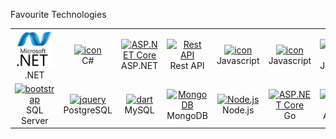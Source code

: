 Favourite Technologies
<markdown-accessiblity-table><table>
  <tbody><tr>
              <td align="center" width="100">
        <a target="_blank" rel="noopener noreferrer nofollow" href="https://raw.githubusercontent.com/devicons/devicon/master/icons/dot-net/dot-net-original-wordmark.svg"><img src="https://raw.githubusercontent.com/devicons/devicon/master/icons/dot-net/dot-net-original-wordmark.svg" width="60" height="60" alt="Vue" style="max-width: 100%;"></a>
      <br>.NET
  </td>        
    <td align="center" width="100">
        <a target="_blank" rel="noopener noreferrer nofollow" href="https://camo.githubusercontent.com/ca8676621360fbaf31b9aca54d45d5e19e1695ca8247bbb216eaeb81ea05cd85/68747470733a2f2f74656368737461636b2d67656e657261746f722e76657263656c2e6170702f6373686172702d69636f6e2e737667"><img src="https://camo.githubusercontent.com/ca8676621360fbaf31b9aca54d45d5e19e1695ca8247bbb216eaeb81ea05cd85/68747470733a2f2f74656368737461636b2d67656e657261746f722e76657263656c2e6170702f6373686172702d69636f6e2e737667" alt="icon" width="100" width="100" style="max-width: 100%;" data-canonical-src="https://techstack-generator.vercel.app/csharp-icon.svg"></a>
      <br>C#
    </td>
          <td align="center" width="100">
        <a target="_blank" rel="noopener noreferrer nofollow" href="https://camo.githubusercontent.com/533eb0313af568d57d5bd22dea49ab0264b4dda628cfa7aa9a76991bcc8c122e/68747470733a2f2f736b696c6c69636f6e732e6465762f69636f6e733f693d646f746e6574"><img src="https://camo.githubusercontent.com/533eb0313af568d57d5bd22dea49ab0264b4dda628cfa7aa9a76991bcc8c122e/68747470733a2f2f736b696c6c69636f6e732e6465762f69636f6e733f693d646f746e6574" width="60" height="60" alt="ASP.NET Core" data-canonical-src="https://skillicons.dev/icons?i=dotnet" style="max-width: 100%;"></a>
      <br>ASP.NET
    </td>
          <td align="center" width="100">
        <a target="_blank" rel="noopener noreferrer nofollow" href="https://camo.githubusercontent.com/9fcd23b962db5fdfc4be49d1daedc6bbbfdcc0cca4cc25792a4be616b8bd56e6/68747470733a2f2f74656368737461636b2d67656e657261746f722e76657263656c2e6170702f726573746170692d69636f6e2e737667"><img src="https://camo.githubusercontent.com/9fcd23b962db5fdfc4be49d1daedc6bbbfdcc0cca4cc25792a4be616b8bd56e6/68747470733a2f2f74656368737461636b2d67656e657261746f722e76657263656c2e6170702f726573746170692d69636f6e2e737667" width="60" height="60" alt="Rest API" data-canonical-src="https://techstack-generator.vercel.app/restapi-icon.svg" style="max-width: 100%;"></a>
      <br>Rest API
    </td>    
    <td align="center" width="100">
        <a target="_blank" rel="noopener noreferrer nofollow" href="https://camo.githubusercontent.com/0418a2bf25601cc5d8fae74f654b10d5734360ff2b1bb3b2fea4bb086baf5586/68747470733a2f2f74656368737461636b2d67656e657261746f722e76657263656c2e6170702f6a732d69636f6e2e737667"><img src="https://camo.githubusercontent.com/0418a2bf25601cc5d8fae74f654b10d5734360ff2b1bb3b2fea4bb086baf5586/68747470733a2f2f74656368737461636b2d67656e657261746f722e76657263656c2e6170702f6a732d69636f6e2e737667" alt="icon" width="60" height="60" data-canonical-src="https://techstack-generator.vercel.app/js-icon.svg" style="max-width: 100%;"></a>
      <br>Javascript
    </td>
    <td align="center" width="100">
        <a target="_blank" rel="noopener noreferrer nofollow" href="https://camo.githubusercontent.com/b8dc7de058b6dca715cef009bc63e74b49f0747d6252cff3da6e7289bf8774d1/68747470733a2f2f74656368737461636b2d67656e657261746f722e76657263656c2e6170702f74732d69636f6e2e737667"><img src="https://camo.githubusercontent.com/b8dc7de058b6dca715cef009bc63e74b49f0747d6252cff3da6e7289bf8774d1/68747470733a2f2f74656368737461636b2d67656e657261746f722e76657263656c2e6170702f74732d69636f6e2e737667" alt="icon" width="60" height="60" style="max-width: 100%;" data-canonical-src="https://techstack-generator.vercel.app/ts-icon.svg"></a>
      <br>Javascript
    </td>    
        <td align="center" width="100">
        <a target="_blank" rel="noopener noreferrer nofollow" href="https://camo.githubusercontent.com/92b57616aa8c824a491469633dc693341da362ae233bf03e0384cfb9a154ddcf/68747470733a2f2f736b696c6c69636f6e732e6465762f69636f6e733f693d6a7175657279"><img src="https://camo.githubusercontent.com/92b57616aa8c824a491469633dc693341da362ae233bf03e0384cfb9a154ddcf/68747470733a2f2f736b696c6c69636f6e732e6465762f69636f6e733f693d6a7175657279" width="60" height="60" alt="jquery" data-canonical-src="https://skillicons.dev/icons?i=jquery" style="max-width: 100%;"></a>
      <br>JQuery
    </td>    
    <td align="center" width="100">
        <a target="_blank" rel="noopener noreferrer nofollow" href="https://camo.githubusercontent.com/48a026f4399514afed27e76efb9f48e139a0ba4b613d933a8c7a094dc1da475c/68747470733a2f2f74656368737461636b2d67656e657261746f722e76657263656c2e6170702f72656163742d69636f6e2e737667"><img src="https://camo.githubusercontent.com/48a026f4399514afed27e76efb9f48e139a0ba4b613d933a8c7a094dc1da475c/68747470733a2f2f74656368737461636b2d67656e657261746f722e76657263656c2e6170702f72656163742d69636f6e2e737667" alt="icon" width="60" height="60" style="max-width: 100%;" data-canonical-src="https://techstack-generator.vercel.app/react-icon.svg"></a>
      <br>React
    </td>
        <td align="center" width="100">
        <a target="_blank" rel="noopener noreferrer nofollow" href="https://camo.githubusercontent.com/4c31cabd8b3aa138d55adcf0a5415e5f71f38f4f5eb0ef7312ef675077834b8d/68747470733a2f2f736b696c6c69636f6e732e6465762f69636f6e733f693d68746d6c"><img src="https://camo.githubusercontent.com/4c31cabd8b3aa138d55adcf0a5415e5f71f38f4f5eb0ef7312ef675077834b8d/68747470733a2f2f736b696c6c69636f6e732e6465762f69636f6e733f693d68746d6c" width="50" height="50" alt="HTML" data-canonical-src="https://skillicons.dev/icons?i=html" style="max-width: 100%;"></a>
      <br>HTML
    </td>
    <td align="center" width="100">
        <a target="_blank" rel="noopener noreferrer nofollow" href="https://camo.githubusercontent.com/e531a79257b93921f8b58efa952eb049ceb2672bcf57bd666165476261c145a8/68747470733a2f2f736b696c6c69636f6e732e6465762f69636f6e733f693d637373"><img src="https://camo.githubusercontent.com/e531a79257b93921f8b58efa952eb049ceb2672bcf57bd666165476261c145a8/68747470733a2f2f736b696c6c69636f6e732e6465762f69636f6e733f693d637373" width="50" height="50" alt="css" data-canonical-src="https://skillicons.dev/icons?i=css" style="max-width: 100%;"></a>
      <br>CSS
    </td>
    <td align="center" width="100">
        <a target="_blank" rel="noopener noreferrer nofollow" href="https://camo.githubusercontent.com/c2a1c48be1091ce6a771794bf0b3bc45b58e5ce1531810e48cea88a7bae4c121/68747470733a2f2f736b696c6c69636f6e732e6465762f69636f6e733f693d626f6f747374726170"><img src="https://camo.githubusercontent.com/c2a1c48be1091ce6a771794bf0b3bc45b58e5ce1531810e48cea88a7bae4c121/68747470733a2f2f736b696c6c69636f6e732e6465762f69636f6e733f693d626f6f747374726170" width="50" height="50" alt="bootstrap" data-canonical-src="https://skillicons.dev/icons?i=bootstrap" style="max-width: 100%;"></a>
      <br>Bootstrap
    </td>
  </tr>
  <tr>
  </tr>
  <tr>
    <td align="center" width="100">
        <a target="_blank" rel="noopener noreferrer nofollow" href="https://user-images.githubusercontent.com/4249331/52232852-e2c4f780-28bd-11e9-835d-1e3cf3e43888.png"><img src="https://user-images.githubusercontent.com/4249331/52232852-e2c4f780-28bd-11e9-835d-1e3cf3e43888.png" width="60" height="50" alt="bootstrap" data-canonical-src="https://skillicons.dev/icons?i=bootstrap" style="max-width: 100%;"></a>
      <br>SQL Server
    </td>     
        <td align="center" width="100">
        <a target="_blank" rel="noopener noreferrer nofollow" href="https://camo.githubusercontent.com/0ac523e295393e5fb91b13ed8e2bf2cf1bc9669ef91cbe6eaab903a149213087/68747470733a2f2f736b696c6c69636f6e732e6465762f69636f6e733f693d706f737467726573"><img src="https://camo.githubusercontent.com/0ac523e295393e5fb91b13ed8e2bf2cf1bc9669ef91cbe6eaab903a149213087/68747470733a2f2f736b696c6c69636f6e732e6465762f69636f6e733f693d706f737467726573" width="50" height="50" alt="jquery" data-canonical-src="https://skillicons.dev/icons?i=postgres" style="max-width: 100%;"></a>
      <br>PostgreSQL
    </td>
      <td align="center" width="100">
        <a target="_blank" rel="noopener noreferrer nofollow" href="https://camo.githubusercontent.com/69fa8ed185f6026de241b4a3eb05855be4660cbc2d36f01b9e9b64e32e0472da/68747470733a2f2f74656368737461636b2d67656e657261746f722e76657263656c2e6170702f6d7973716c2d69636f6e2e737667"><img src="https://camo.githubusercontent.com/69fa8ed185f6026de241b4a3eb05855be4660cbc2d36f01b9e9b64e32e0472da/68747470733a2f2f74656368737461636b2d67656e657261746f722e76657263656c2e6170702f6d7973716c2d69636f6e2e737667" width="50" height="50" alt="dart" data-canonical-src="https://techstack-generator.vercel.app/mysql-icon.svg" style="max-width: 100%;"></a>
      <br>MySQL
    </td>
    <td align="center" width="100">
      <a target="_blank" rel="noopener noreferrer nofollow" href="https://camo.githubusercontent.com/c0656fe26e0bd17784e371c880b6007a53afa88b8cc9e29f8d48f8b8c3ca5c95/68747470733a2f2f736b696c6c69636f6e732e6465762f69636f6e733f693d6d6f6e676f6462"><img src="https://camo.githubusercontent.com/c0656fe26e0bd17784e371c880b6007a53afa88b8cc9e29f8d48f8b8c3ca5c95/68747470733a2f2f736b696c6c69636f6e732e6465762f69636f6e733f693d6d6f6e676f6462" width="50" height="50" alt="MongoDB" data-canonical-src="https://skillicons.dev/icons?i=mongodb" style="max-width: 100%;"></a>
      <br>MongoDB
    </td>
    <td align="center" width="100">
      <a target="_blank" rel="noopener noreferrer nofollow" href="https://camo.githubusercontent.com/7d2502981f54a67b821893f32f9ae04884c4ae47bafe9dd26ae43563398cd599/68747470733a2f2f736b696c6c69636f6e732e6465762f69636f6e733f693d6e6f64656a73"><img src="https://camo.githubusercontent.com/7d2502981f54a67b821893f32f9ae04884c4ae47bafe9dd26ae43563398cd599/68747470733a2f2f736b696c6c69636f6e732e6465762f69636f6e733f693d6e6f64656a73" width="50" height="50" alt="Node.js" data-canonical-src="https://skillicons.dev/icons?i=nodejs" style="max-width: 100%;"></a>
      <br>Node.js
    </td>
    </td>
            <td align="center" width="96">
        <a target="_blank" rel="noopener noreferrer nofollow" href="https://camo.githubusercontent.com/7032f2a4182b55119e84ca64e83fc0871bcc52f8cf6be8a6c5f6960767612dc0/68747470733a2f2f736b696c6c69636f6e732e6465762f69636f6e733f693d676f6c616e67"><img src="https://camo.githubusercontent.com/7032f2a4182b55119e84ca64e83fc0871bcc52f8cf6be8a6c5f6960767612dc0/68747470733a2f2f736b696c6c69636f6e732e6465762f69636f6e733f693d676f6c616e67" width="50" height="50" alt="ASP.NET Core" data-canonical-src="https://skillicons.dev/icons?i=golang" style="max-width: 100%;"></a>
      <br>Go
    </td>    
    <td align="center" width="100">
      <a target="_blank" rel="noopener noreferrer nofollow" href="https://camo.githubusercontent.com/443891d821db7f31d3f6a2ecff95170e1d8fbb8f3560466c18764f7f136e9d3f/68747470733a2f2f736b696c6c69636f6e732e6465762f69636f6e733f693d617a757265"><img src="https://camo.githubusercontent.com/443891d821db7f31d3f6a2ecff95170e1d8fbb8f3560466c18764f7f136e9d3f/68747470733a2f2f736b696c6c69636f6e732e6465762f69636f6e733f693d617a757265" width="50" height="50" alt="Azure" data-canonical-src="https://skillicons.dev/icons?i=azure" style="max-width: 100%;"></a>
      <br>Azure
    </td>        
    <td align="center" width="100">
        <a target="_blank" rel="noopener noreferrer nofollow" href="https://camo.githubusercontent.com/97355a4f48ed3fe5d9763f1d151b4b9716c0e444461c9b54512042336886ba7e/68747470733a2f2f736b696c6c69636f6e732e6465762f69636f6e733f693d676974"><img src="https://camo.githubusercontent.com/97355a4f48ed3fe5d9763f1d151b4b9716c0e444461c9b54512042336886ba7e/68747470733a2f2f736b696c6c69636f6e732e6465762f69636f6e733f693d676974" width="60" height="60" alt="Git" data-canonical-src="https://skillicons.dev/icons?i=git" style="max-width: 100%;"></a>
      <br>Git
    </td>      
       <td align="center" width="100">
        <a target="_blank" rel="noopener noreferrer nofollow" href="https://camo.githubusercontent.com/19cf1f6246a55a20a2fc585c1517827a55ab59b18a5306974f54a5b6f4e35fc9/68747470733a2f2f74656368737461636b2d67656e657261746f722e76657263656c2e6170702f6769746875622d69636f6e2e737667"><img src="https://camo.githubusercontent.com/19cf1f6246a55a20a2fc585c1517827a55ab59b18a5306974f54a5b6f4e35fc9/68747470733a2f2f74656368737461636b2d67656e657261746f722e76657263656c2e6170702f6769746875622d69636f6e2e737667" width="60" height="60" alt="GitHub" data-canonical-src="https://techstack-generator.vercel.app/github-icon.svg" style="max-width: 100%;"></a>
      <br>Github
    </td> 
  </tr>
   <tr>
  </tr>
  <tr>
  </tr><tr>
    </td>
  </tr>
 <tr>
 </tr>
</tbody></table></markdown-accessiblity-table>
</article>
  </div>
</div>
